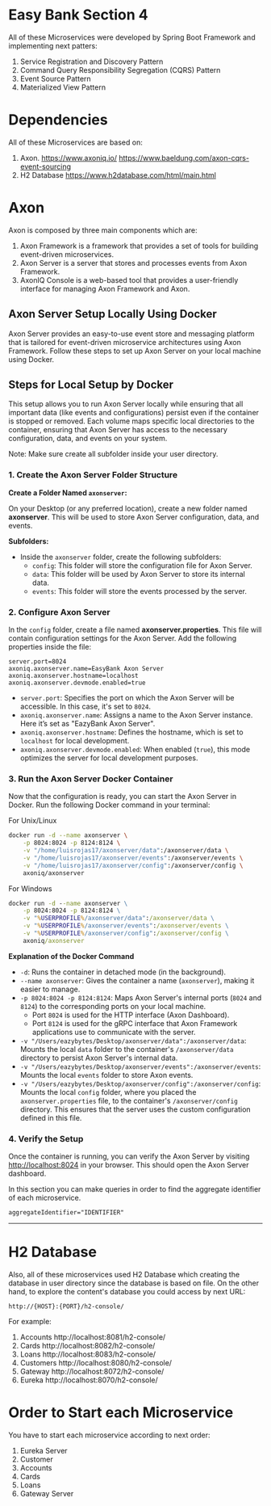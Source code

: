 # Easy Bank Section 4

All of these Microservices were developed by Spring Boot Framework and implementing next patters:

1. Service Registration and Discovery Pattern
2. Command Query Responsibility Segregation (CQRS) Pattern
3. Event Source Pattern
4. Materialized View Pattern


# Dependencies
All of these Microservices are based on:

1. Axon.
    https://www.axoniq.io/
    https://www.baeldung.com/axon-cqrs-event-sourcing
2. H2 Database
    https://www.h2database.com/html/main.html


# Axon 

Axon is composed by three main components which are:

1. Axon Framework is a framework that provides a set of tools for building event-driven microservices.
2. Axon Server is a server that stores and processes events from Axon Framework.
3. AxonIQ Console is a web-based tool that provides a user-friendly interface for managing Axon Framework and Axon.


## Axon Server Setup Locally Using Docker

Axon Server provides an easy-to-use event store and messaging platform that is tailored for event-driven microservice
architectures using Axon Framework. Follow these steps to set up Axon Server on your local machine using Docker.

## Steps for Local Setup by Docker

This setup allows you to run Axon Server locally while ensuring that all important data (like events and configurations)
persist even if the container is stopped or removed. Each volume maps specific local directories to the container,
ensuring that Axon Server has access to the necessary configuration, data, and events on your system.

Note: Make sure create all subfolder inside your user directory.

### 1. Create the Axon Server Folder Structure

**Create a Folder Named `axonserver`:**  

   On your Desktop (or any preferred location), create a new folder named **axonserver**. This   will be used to store
   Axon Server configuration, data, and events.

**Subfolders:**

   - Inside the `axonserver` folder, create the following subfolders:
     - `config`: This folder will store the configuration file for Axon Server.
     - `data`: This folder will be used by Axon Server to store its internal data.
     - `events`: This folder will store the events processed by the server.

### 2. Configure Axon Server

In the `config` folder, create a file named **axonserver.properties**. This file will contain configuration settings 
for the Axon Server. Add the following properties inside the file:

```
server.port=8024
axoniq.axonserver.name=EasyBank Axon Server
axoniq.axonserver.hostname=localhost
axoniq.axonserver.devmode.enabled=true
```

- `server.port`: Specifies the port on which the Axon Server will be accessible. In this case, it's set to `8024`.
- `axoniq.axonserver.name`: Assigns a name to the Axon Server instance. Here it’s set as "EazyBank Axon Server".
- `axoniq.axonserver.hostname`: Defines the hostname, which is set to `localhost` for local development.
- `axoniq.axonserver.devmode.enabled`: When enabled (`true`), this mode optimizes the server for local development purposes.

### 3. Run the Axon Server Docker Container

Now that the configuration is ready, you can start the Axon Server in Docker. Run the following Docker command in your terminal:

For Unix/Linux
```bash
docker run -d --name axonserver \
    -p 8024:8024 -p 8124:8124 \
    -v "/home/luisrojas17/axonserver/data":/axonserver/data \
    -v "/home/luisrojas17/axonserver/events":/axonserver/events \
    -v "/home/luisrojas17/axonserver/config":/axonserver/config \
    axoniq/axonserver
```

For Windows
```bat
docker run -d --name axonserver \
    -p 8024:8024 -p 8124:8124 \
    -v "%USERPROFILE%/axonserver/data":/axonserver/data \
    -v "%USERPROFILE%/axonserver/events":/axonserver/events \
    -v "%USERPROFILE%/axonserver/config":/axonserver/config \
    axoniq/axonserver
```

**Explanation of the Docker Command**

- `-d`: Runs the container in detached mode (in the background).
- `--name axonserver`: Gives the container a name (`axonserver`), making it easier to manage.
- `-p 8024:8024 -p 8124:8124`: Maps Axon Server's internal ports (`8024` and `8124`) to the corresponding ports on your local machine. 
  - Port `8024` is used for the HTTP interface (Axon Dashboard).
  - Port `8124` is used for the gRPC interface that Axon Framework applications use to communicate with the server.
- `-v "/Users/eazybytes/Desktop/axonserver/data":/axonserver/data`: Mounts the local `data` folder to the container's `/axonserver/data` directory to persist Axon Server's internal data.
- `-v "/Users/eazybytes/Desktop/axonserver/events":/axonserver/events`: Mounts the local `events` folder to store Axon events.
- `-v "/Users/eazybytes/Desktop/axonserver/config":/axonserver/config`: Mounts the local `config` folder, where you placed the `axonserver.properties` file, to the container's `/axonserver/config` directory. This ensures that the server uses the custom configuration defined in this file.

### 4. Verify the Setup

Once the container is running, you can verify the Axon Server by visiting [http://localhost:8024](http://localhost:8024) in your browser.
This should open the Axon Server dashboard.

In this section you can make queries in order to find the aggregate identifier of each microservice.
    
    aggregateIdentifier="IDENTIFIER"

---

# H2 Database
Also, all of these microservices used H2 Database which creating the database in user directory since the database 
is based on file. On the other hand, to explore the content's database you could access by next URL:

    http://{HOST}:{PORT}/h2-console/

For example:

1. Accounts
    http://localhost:8081/h2-console/
2. Cards
    http://localhost:8082/h2-console/
3. Loans
    http://localhost:8083/h2-console/
4. Customers
    http://localhost:8080/h2-console/
5. Gateway
    http://localhost:8072/h2-console/
6. Eureka
    http://localhost:8070/h2-console/ 


# Order to Start each Microservice
You have to start each microservice according to next order:

1. Eureka Server
2. Customer
3. Accounts
4. Cards
5. Loans
6. Gateway Server
